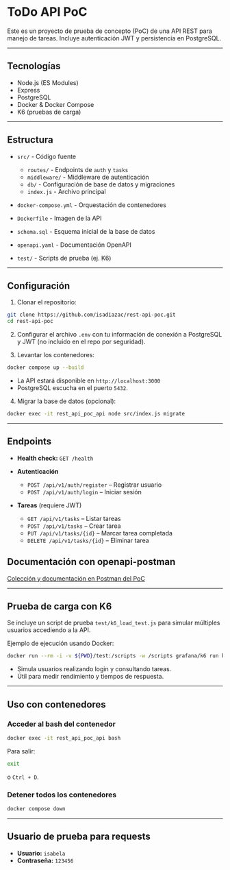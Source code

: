 # ToDo API PoC

Este es un proyecto de prueba de concepto (PoC) de una API REST para manejo de tareas.
Incluye autenticación JWT y persistencia en PostgreSQL.

---

## Tecnologías

- Node.js (ES Modules)
- Express
- PostgreSQL
- Docker & Docker Compose
- K6 (pruebas de carga)

---

## Estructura

- `src/` - Código fuente

  - `routes/` - Endpoints de `auth` y `tasks`
  - `middleware/` - Middleware de autenticación
  - `db/` - Configuración de base de datos y migraciones
  - `index.js` - Archivo principal

- `docker-compose.yml` - Orquestación de contenedores
- `Dockerfile` - Imagen de la API
- `schema.sql` - Esquema inicial de la base de datos
- `openapi.yaml` - Documentación OpenAPI
- `test/` - Scripts de prueba (ej. K6)

---

## Configuración

1. Clonar el repositorio:

```bash
git clone https://github.com/isadiazac/rest-api-poc.git
cd rest-api-poc
```

2. Configurar el archivo `.env` con tu información de conexión a PostgreSQL y JWT (no incluido en el repo por seguridad).

3. Levantar los contenedores:

```bash
docker compose up --build
```

- La API estará disponible en `http://localhost:3000`
- PostgreSQL escucha en el puerto `5432`.

4. Migrar la base de datos (opcional):

```bash
docker exec -it rest_api_poc_api node src/index.js migrate
```

---

## Endpoints

- **Health check:** `GET /health`
- **Autenticación**

  - `POST /api/v1/auth/register` – Registrar usuario
  - `POST /api/v1/auth/login` – Iniciar sesión

- **Tareas** (requiere JWT)

  - `GET /api/v1/tasks` – Listar tareas
  - `POST /api/v1/tasks` – Crear tarea
  - `PUT /api/v1/tasks/{id}` – Marcar tarea completada
  - `DELETE /api/v1/tasks/{id}` – Eliminar tarea
 
## Documentación con openapi-postman
[Colección y documentación en Postman del PoC](https://isadiac06-8447466.postman.co/workspace/Isabela-D%C3%ADaz-Acosta's-Workspace~9e2b66f0-0753-4365-8205-f3c81aec62b1/collection/48860550-eca021e8-fcab-48a4-84b6-59263ce4c8b5?action=share&creator=48860550)

---

## Prueba de carga con K6

Se incluye un script de prueba `test/k6_load_test.js` para simular múltiples usuarios accediendo a la API.

Ejemplo de ejecución usando Docker:

```bash
docker run --rm -i -v ${PWD}/test:/scripts -w /scripts grafana/k6 run k6_load_test.js
```

- Simula usuarios realizando login y consultando tareas.
- Útil para medir rendimiento y tiempos de respuesta.

---

## Uso con contenedores

### Acceder al bash del contenedor

```bash
docker exec -it rest_api_poc_api bash
```

Para salir:

```bash
exit
```

o `Ctrl + D`.

### Detener todos los contenedores

```bash
docker compose down
```

---

## Usuario de prueba para requests

- **Usuario:** `isabela`
- **Contraseña:** `123456`
